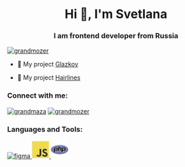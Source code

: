 <h1 align="center">Hi 👋, I'm Svetlana</h1>
<h3 align="center">I am frontend developer from Russia</h3>

<p align="left"> <a href="https://github.com/ryo-ma/github-profile-trophy"><img src="https://github-profile-trophy.vercel.app/?username=grandmozer" alt="grandmozer" /></a> </p>

<!-- - 🔭 I’m currently working on [Growtask](http://growtask.sveta.et9.ru:10580/) -->

- 🤝 My project [Glazkov](https://vladimirglazkov.ru/)

- 🤝 My project [Hairlines](https://hairlinesbrand.ru)

<h3 align="left">Connect with me:</h3>
<p align="left">
<a href="https://codepen.io/grandmaza" target="blank"><img align="center" src="https://raw.githubusercontent.com/rahuldkjain/github-profile-readme-generator/master/src/images/icons/Social/codepen.svg" alt="grandmaza" height="30" width="40" /></a>
<a href="https://dev.to/grandmozer" target="blank"><img align="center" src="https://raw.githubusercontent.com/rahuldkjain/github-profile-readme-generator/master/src/images/icons/Social/devto.svg" alt="grandmozer" height="30" width="40" /></a>
</p>

<h3 align="left">Languages and Tools:</h3>
<p align="left"> <a href="https://www.figma.com/" target="_blank" rel="noreferrer"> <img src="https://www.vectorlogo.zone/logos/figma/figma-icon.svg" alt="figma" width="40" height="40"/> </a> <a href="https://developer.mozilla.org/en-US/docs/Web/JavaScript" target="_blank" rel="noreferrer"> <img src="https://raw.githubusercontent.com/devicons/devicon/master/icons/javascript/javascript-original.svg" alt="javascript" width="40" height="40"/> </a>  <a href="https://www.php.net" target="_blank" rel="noreferrer"> <img src="https://raw.githubusercontent.com/devicons/devicon/master/icons/php/php-original.svg" alt="php" width="40" height="40"/> </a> </p>

<!-- <p><img align="left" src="https://github-readme-stats.vercel.app/api/top-langs?username=grandmozer&show_icons=true&locale=en&layout=compact" alt="grandmozer" /></p>-->

<!--<p>&nbsp;<img align="center" src="https://github-readme-stats.vercel.app/api?username=grandmozer&show_icons=true&locale=en" alt="grandmozer" /></p>-->

